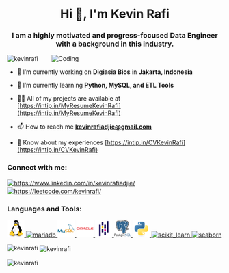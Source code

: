 <h1 align="center">Hi 👋, I'm Kevin Rafi</h1>
<h3 align="center">I am a highly motivated and progress-focused Data Engineer with a background in this industry.</h3>
<img align="right" alt="Coding" width="400" src="https://cdn.dribbble.com/users/1708816/screenshots/15637256/media/f9826f0af8a49462f048262a8502035b.gif"

<p align="left"> <img src="https://komarev.com/ghpvc/?username=kevinrafi&label=Profile%20views&color=0e75b6&style=flat" alt="kevinrafi" /> </p>

- 🔭 I’m currently working on **Digiasia Bios** in **Jakarta, Indonesia**

- 🌱 I’m currently learning **Python, MySQL, and ETL Tools**

- 👨‍💻 All of my projects are available at [https://intip.in/MyResumeKevinRafi](https://intip.in/MyResumeKevinRafi)

- 📫 How to reach me **kevinrafiadjie@gmail.com**

- 📄 Know about my experiences [https://intip.in/CVKevinRafi](https://intip.in/CVKevinRafi)

<h3 align="left">Connect with me:</h3>
<p align="left">
<a href="https://linkedin.com/in/https://www.linkedin.com/in/kevinrafiadjie/" target="blank"><img align="center" src="https://raw.githubusercontent.com/rahuldkjain/github-profile-readme-generator/master/src/images/icons/Social/linked-in-alt.svg" alt="https://www.linkedin.com/in/kevinrafiadjie/" height="30" width="40" /></a>
<a href="https://www.leetcode.com/https://leetcode.com/kevinrafi/" target="blank"><img align="center" src="https://raw.githubusercontent.com/rahuldkjain/github-profile-readme-generator/master/src/images/icons/Social/leet-code.svg" alt="https://leetcode.com/kevinrafi/" height="30" width="40" /></a>
</p>

<h3 align="left">Languages and Tools:</h3>
<p align="left"> <a href="https://www.linux.org/" target="_blank" rel="noreferrer"> <img src="https://raw.githubusercontent.com/devicons/devicon/master/icons/linux/linux-original.svg" alt="linux" width="40" height="40"/> </a> <a href="https://mariadb.org/" target="_blank" rel="noreferrer"> <img src="https://www.vectorlogo.zone/logos/mariadb/mariadb-icon.svg" alt="mariadb" width="40" height="40"/> </a> <a href="https://www.mysql.com/" target="_blank" rel="noreferrer"> <img src="https://raw.githubusercontent.com/devicons/devicon/master/icons/mysql/mysql-original-wordmark.svg" alt="mysql" width="40" height="40"/> </a> <a href="https://www.oracle.com/" target="_blank" rel="noreferrer"> <img src="https://raw.githubusercontent.com/devicons/devicon/master/icons/oracle/oracle-original.svg" alt="oracle" width="40" height="40"/> </a> <a href="https://pandas.pydata.org/" target="_blank" rel="noreferrer"> <img src="https://raw.githubusercontent.com/devicons/devicon/2ae2a900d2f041da66e950e4d48052658d850630/icons/pandas/pandas-original.svg" alt="pandas" width="40" height="40"/> </a> <a href="https://www.postgresql.org" target="_blank" rel="noreferrer"> <img src="https://raw.githubusercontent.com/devicons/devicon/master/icons/postgresql/postgresql-original-wordmark.svg" alt="postgresql" width="40" height="40"/> </a> <a href="https://www.python.org" target="_blank" rel="noreferrer"> <img src="https://raw.githubusercontent.com/devicons/devicon/master/icons/python/python-original.svg" alt="python" width="40" height="40"/> </a> <a href="https://scikit-learn.org/" target="_blank" rel="noreferrer"> <img src="https://upload.wikimedia.org/wikipedia/commons/0/05/Scikit_learn_logo_small.svg" alt="scikit_learn" width="40" height="40"/> </a> <a href="https://seaborn.pydata.org/" target="_blank" rel="noreferrer"> <img src="https://seaborn.pydata.org/_images/logo-mark-lightbg.svg" alt="seaborn" width="40" height="40"/> </a> </p>

<p><img align="left" src="https://github-readme-stats.vercel.app/api/top-langs?username=kevinrafi&show_icons=true&locale=en&layout=compact" alt="kevinrafi" /></p>

<p>&nbsp;<img align="center" src="https://github-readme-stats.vercel.app/api?username=kevinrafi&show_icons=true&locale=en" alt="kevinrafi" /></p>

<p><img align="center" src="https://github-readme-streak-stats.herokuapp.com/?user=kevinrafi&" alt="kevinrafi" /></p>
